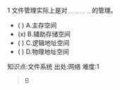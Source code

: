 1
文件管理实际上是对﹎﹎﹎﹎的管理。
- ( ) A.主存空间
- (x) B.辅助存储空间
- ( ) C.逻辑地址空间
- ( ) D.物理地址空间

知识点:文件系统
出处:网络
难度:1
> B
